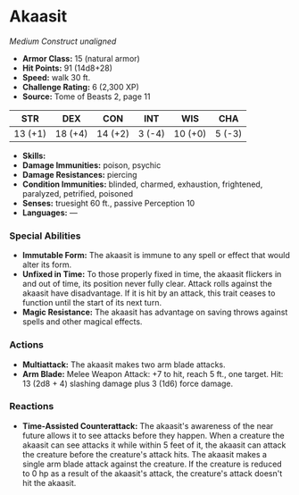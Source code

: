 # Akaasit

*Medium* *Construct* *unaligned*

- **Armor Class:** 15 (natural armor)
- **Hit Points:** 91 (14d8+28)
- **Speed:** walk 30 ft.
- **Challenge Rating:** 6 (2,300 XP)
- **Source:** Tome of Beasts 2, page 11

| STR | DEX | CON | INT | WIS | CHA |
| --- | --- | --- | --- | --- | --- |
| 13 (+1) | 18 (+4) | 14 (+2) | 3 (-4) | 10 (+0) | 5 (-3) |

- **Skills:** 
- **Damage Immunities:** poison, psychic
- **Damage Resistances:** piercing
- **Condition Immunities:** blinded, charmed, exhaustion, frightened, paralyzed, petrified, poisoned
- **Senses:** truesight 60 ft., passive Perception 10
- **Languages:** —

### Special Abilities

- **Immutable Form:** The akaasit is immune to any spell or effect that would alter its form.
- **Unfixed in Time:** To those properly fixed in time, the akaasit flickers in and out of time, its position never fully clear. Attack rolls against the akaasit have disadvantage. If it is hit by an attack, this trait ceases to function until the start of its next turn.
- **Magic Resistance:** The akaasit has advantage on saving throws against spells and other magical effects.

### Actions

- **Multiattack:** The akaasit makes two arm blade attacks.
- **Arm Blade:** Melee Weapon Attack: +7 to hit, reach 5 ft., one target. Hit: 13 (2d8 + 4) slashing damage plus 3 (1d6) force damage.

### Reactions

- **Time-Assisted Counterattack:** The akaasit's awareness of the near future allows it to see attacks before they happen. When a creature the akaasit can see attacks it while within 5 feet of it, the akaasit can attack the creature before the creature's attack hits. The akaasit makes a single arm blade attack against the creature. If the creature is reduced to 0 hp as a result of the akaasit's attack, the creature's attack doesn't hit the akaasit.


